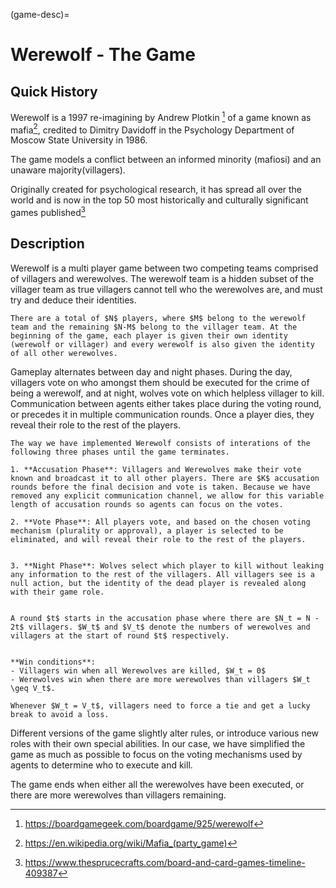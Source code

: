 (game-desc)=
# Werewolf - The Game

## Quick History
Werewolf is a 1997 re-imagining by Andrew Plotkin [^werewolf-boardgame] of a game known as mafia[^mafia-wikipedia], credited to Dimitry Davidoff in the Psychology Department of Moscow State University in 1986.

The game models a conflict between an informed minority (mafiosi) and an unaware majority(villagers).

Originally created for psychological research, it has spread all over the world and is now in the top 50 most historically and culturally significant games published[^top50]

## Description

Werewolf is a multi player game between two competing teams comprised of villagers and werewolves. The werewolf team is a hidden subset of the villager team as true villagers cannot tell who the werewolves are, and must try and deduce their identities.

```{admonition} Team Composition
There are a total of $N$ players, where $M$ belong to the werewolf team and the remaining $N-M$ belong to the villager team. At the beginning of the game, each player is given their own identity (werewolf or villager) and every werewolf is also given the identity of all other werewolves.
```

Gameplay alternates between day and night phases. During the day, villagers vote on who amongst them should be executed for the crime of being a werewolf, and at night, wolves vote on which helpless villager to kill. Communication between agents either takes place during the voting round, or precedes it in multiple communication rounds. Once a player dies, they reveal their role to the rest of the players.

```{admonition} Gameplay Loop
The way we have implemented Werewolf consists of interations of the following three phases until the game terminates.

1. **Accusation Phase**: Villagers and Werewolves make their vote known and broadcast it to all other players. There are $K$ accusation rounds before the final decision and vote is taken. Because we have removed any explicit communication channel, we allow for this variable length of accusation rounds so agents can focus on the votes.

2. **Vote Phase**: All players vote, and based on the chosen voting mechanism (plurality or approval), a player is selected to be eliminated, and will reveal their role to the rest of the players. 


3. **Night Phase**: Wolves select which player to kill without leaking any information to the rest of the villagers. All villagers see is a null action, but the identity of the dead player is revealed along with their game role.


A round $t$ starts in the accusation phase where there are $N_t = N - 2t$ villagers. $W_t$ and $V_t$ denote the numbers of werewolves and villagers at the start of round $t$ respectively.


**Win conditions**:
- Villagers win when all Werewolves are killed, $W_t = 0$
- Werewolves win when there are more werewolves than villagers $W_t \geq V_t$.

Whenever $W_t = V_t$, villagers need to force a tie and get a lucky break to avoid a loss.
```

Different versions of the game slightly alter rules, or introduce various new roles with their own special abilities. In our case, we have simplified the game as much as possible to focus on the voting mechanisms used by agents to determine who to execute and kill.

The game ends when either all the werewolves have been executed, or there are more werewolves than villagers remaining.




[^werewolf-boardgame]: https://boardgamegeek.com/boardgame/925/werewolf
[^mafia-wikipedia]: https://en.wikipedia.org/wiki/Mafia_(party_game)
[^top50]:https://www.thesprucecrafts.com/board-and-card-games-timeline-409387